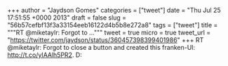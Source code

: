 
+++
author = "Jaydson Gomes"
categories = ["tweet"]
date = "Thu Jul 25 17:51:55 +0000 2013"
draft = false
slug = "56b57cefbf13f3a33154eeb16122d4b5b8e272a8"
tags = ["tweet"]
title = """RT @miketaylr: Forgot to ..."""
tweet = true
micro = true
tweet_url = "https://twitter.com/jaydson/status/360457398399401986"
+++
RT @miketaylr: Forgot to close a button and created this franken-UI: http://t.co/yIAAlh5PR2. D:
